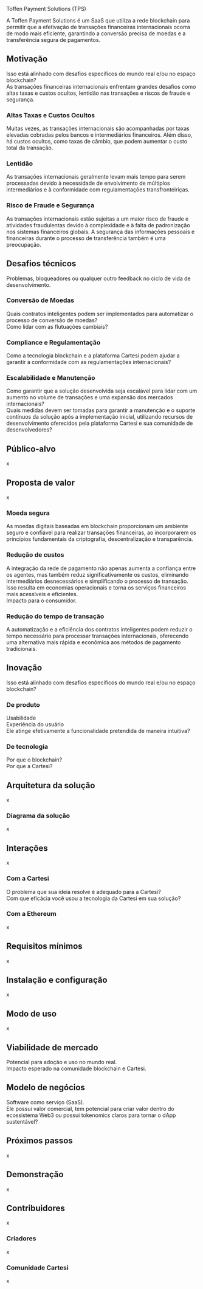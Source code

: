 Toffen Payment Solutions (TPS)

A Toffen Payment Solutions é um SaaS que utiliza a rede blockchain para permitir que a efetivação de transações financeiras internacionais ocorra de modo mais eficiente, garantindo a conversão precisa de moedas e a transferência segura de pagamentos.


## Motivação

Isso está alinhado com desafios específicos do mundo real e/ou no espaço blockchain?  
As transações financeiras internacionais enfrentam grandes desafios como altas taxas e custos ocultos, lentidão nas transações e riscos de fraude e segurança. 

### Altas Taxas e Custos Ocultos

Muitas vezes, as transações internacionais são acompanhadas por taxas elevadas cobradas pelos bancos e intermediários financeiros. Além disso, há custos ocultos, como taxas de câmbio, que podem aumentar o custo total da transação.

### Lentidão

As transações internacionais geralmente levam mais tempo para serem processadas devido à necessidade de envolvimento de múltiplos intermediários e à conformidade com regulamentações transfronteiriças. 

### Risco de Fraude e Segurança

As transações internacionais estão sujeitas a um maior risco de fraude e atividades fraudulentas devido à complexidade e à falta de padronização nos sistemas financeiros globais. A segurança das informações pessoais e financeiras durante o processo de transferência também é uma preocupação.

## Desafios técnicos

Problemas, bloqueadores ou qualquer outro feedback no ciclo de vida de desenvolvimento.

### Conversão de Moedas

Quais contratos inteligentes podem ser implementados para automatizar o processo de conversão de moedas?  
Como lidar com as flutuações cambiais?

### Compliance e Regulamentação

Como a tecnologia blockchain e a plataforma Cartesi podem ajudar a garantir a conformidade com as regulamentações internacionais?

### Escalabilidade e Manutenção

Como garantir que a solução desenvolvida seja escalável para lidar com um aumento no volume de transações e uma expansão dos mercados internacionais?  
Quais medidas devem ser tomadas para garantir a manutenção e o suporte contínuos da solução após a implementação inicial, utilizando recursos de desenvolvimento oferecidos pela plataforma Cartesi e sua comunidade de desenvolvedores?

## Público-alvo

x

## Proposta de valor

x

### Moeda segura

As moedas digitais baseadas em blockchain proporcionam um ambiente seguro e confiável para realizar transações financeiras, ao incorporarem os princípios fundamentais da criptografia, descentralização e transparência.

### Redução de custos

A integração da rede de pagamento não apenas aumenta a confiança entre os agentes, mas também reduz significativamente os custos, eliminando intermediários desnecessários e simplificando o processo de transação. Isso resulta em economias operacionais e torna os serviços financeiros mais acessíveis e eficientes.  
Impacto para o consumidor.

### Redução do tempo de transação

A automatização e a eficiência dos contratos inteligentes podem reduzir o tempo necessário para processar transações internacionais, oferecendo uma alternativa mais rápida e econômica aos métodos de pagamento tradicionais.

## Inovação

Isso está alinhado com desafios específicos do mundo real e/ou no espaço blockchain?

### De produto

Usabilidade  
Experiência do usuário  
Ele atinge efetivamente a funcionalidade pretendida de maneira intuitiva?

### De tecnologia

Por que o blockchain?  
Por que a Cartesi?

## Arquitetura da solução

x

### Diagrama da solução

x

## Interações

x

### Com a Cartesi

O problema que sua ideia resolve é adequado para a Cartesi?  
Com que eficácia você usou a tecnologia da Cartesi em sua solução?

### Com a Ethereum

x

## Requisitos mínimos

x

## Instalação e configuração

x

## Modo de uso

x

## Viabilidade de mercado

Potencial para adoção e uso no mundo real.  
Impacto esperado na comunidade blockchain e Cartesi.

## Modelo de negócios

Software como serviço (SaaS).  
Ele possui valor comercial, tem potencial para criar valor dentro do ecossistema Web3 ou possui tokenomics claros para tornar o dApp sustentável?

## Próximos passos

x

## Demonstração

x

## Contribuidores

x

### Criadores

x

### Comunidade Cartesi

x
